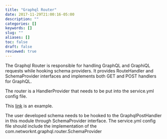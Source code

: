 ```yaml
---
title: "Graphql Router"
date: 2017-11-29T21:00:16-05:00
description: ""
categories: []
keywords: []
slug: ""
aliases: []
toc: false
draft: false
reviewed: true
---
```


The Graphql Router is responsible for handling GraphQL and GraphiQL requests while hooking schema providers. It provides RouteHandler and SchemaProvider interfaces and implements both GET and POST handlers for GraphQL.

The router is a HandlerProvider that needs to be put into the service.yml config file.

This [link][] is an example.

The user developed schema needs to be hooked to the GraphqlPostHandler in this module through SchemaProvider interface. The service.yml config file should include the implementation of the com.networknt.graphql.router.SchemaProvider


[link]: https://github.com/networknt/light-example-4j/blob/master/graphql/mutation/src/main/resources/config/service.yml
